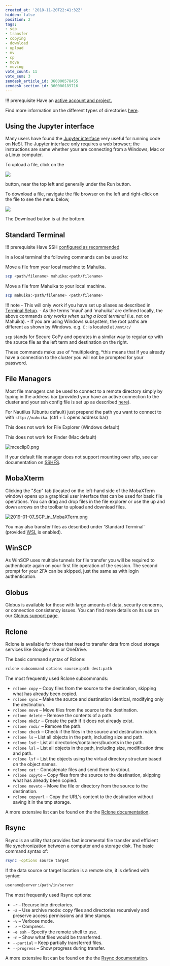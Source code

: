 ```yaml
---
created_at: '2018-11-20T22:41:32Z'
hidden: false
position: 2
tags:
- scp
- transfer
- copying
- download
- upload
- mv
- cp
- move
- moving
vote_count: 11
vote_sum: 3
zendesk_article_id: 360000578455
zendesk_section_id: 360000189716
---
```


!!! prerequisite
    Have an [active account and project.](https://support.nesi.org.nz/hc/en-gb/sections/360000196195-Accounts-Projects)

Find more information on the different types of directories
[here](../../Storage/File_Systems_and_Quotas/NeSI_File_Systems_and_Quotas.md).

## Using the Jupyter interface

Many users have found the [Jupyter interface](../../Scientific_Computing/Interactive_computing_using_Jupyter/Jupyter_on_NeSI.md)
very useful for running code on NeSI. The Jupyter interface only
requires a web browser; the instructions are same whether your are
connecting from a Windows, Mac or a Linux computer.

To upload a file, click on the 

![](../../assets/images/Moving_files_to_and_from_the_cluster.png)

button, near the top left and generally under the Run button.

To download a file, navigate the file browser on the left and
right-click on the file to see the menu below,

![](../../assets/images/Moving_files_to_and_from_the_cluster_0.png)

The Download button is at the bottom.

## Standard Terminal

!!! prerequisite
    Have SSH [configured as recommended](https://support.nesi.org.nz/hc/en-gb/sections/360000189696)

In a local terminal the following commands can be used to:

Move a file from your local machine to Mahuika.

```bash
scp <path/filename> mahuika:<path/filename>
```

Move a file from Mahuika to your local machine.

```bash
scp mahuika:<path/filename> <path/filename>
```

!!! note
    - This will only work if you have set up aliases as described in
      [Terminal Setup](https://support.nesi.org.nz/hc/en-gb/articles/360000625535-Terminal-Setup-MacOS-Linux-).
    - As the terms 'maui' and 'mahuika' are defined locally, the above
      commands *only works when using a local terminal* (i.e. not on Mahuika).
    - If you are using Windows subsystem, the root paths are different
      as shown by Windows. e.g. `C:` is located at `/mnt/c/`

`scp` stands for Secure CoPy and operates in a similar way to regular cp
with the source file as the left term and destination on the right.

These commands make use of *multiplexing, *this means that if you
already have a connection to the cluster you will not be prompted for
your password.

## File Managers 

Most file managers can be used to connect to a remote directory simply
by typing in the address bar (provided your have an active connection to
the cluster and your ssh config file is set up as described
[here](../../Scientific_Computing/Terminal_Setup/Standard_Terminal_Setup.md)).

For Nautilus (Ubuntu default) just prepend the path you want to connect
to with `sftp://mahuika`. (ctrl + L opens address bar)

This does not work for File Explorer (Windows default)

This does not work for Finder (Mac default)

![mceclip0.png](../../assets/images/Moving_files_to_and_from_the_cluster_1.png)

If your default file manager does not support mounting over sftp, see
our documentation
on [SSHFS](../../General/FAQs/Can_I_use_SSHFS_to_mount_the_cluster_filesystem_on_my_local_machine.md).

## MobaXterm

Clicking the "*Scp*" tab (located on the left-hand side of the MobaXTerm
window) opens up a graphical user interface that can be used for basic
file operations. You can drag and drop files in the file explorer or use
the up and down arrows on the toolbar to upload and download files.

![2019-01-07\_SCP\_in\_MobaXTerm.png](../../assets/images/Moving_files_to_and_from_the_cluster_2.png)

You may also transfer files as described under 'Standard Terminal'
(provided
[WSL](../../Scientific_Computing/Terminal_Setup/Windows_Subsystem_for_Linux_WSL.md)
is enabled).

## WinSCP

As WinSCP uses multiple tunnels for file transfer you will be required
to authenticate again on your first file operation of the session. The
second prompt for your 2FA can be skipped, just the same as with login
authentication.

## Globus

Globus is available for those with large amounts of data, security
concerns, or connection consistency issues.
You can find more details on its use on our [Globus support
page](../../Storage/Data_Transfer_Services/Data_Transfer_using_Globus_V5.md).

## Rclone

Rclone is available for those that need to transfer data from cloud
storage services like Google drive or OneDrive.

The basic command syntax of Rclone:

```bash
rclone subcommand options source:path dest:path
```

The most frequently used Rclone subcommands:

- `rclone copy` – Copy files from the source to the destination, skipping what has already been copied.
- `rclone sync` – Make the source and destination identical, modifying only the destination.
- `rclone mov`e – Move files from the source to the destination.
- `rclone delete` – Remove the contents of a path.
- `rclone mkdir` – Create the path if it does not already exist.
- `rclone rmdir` – Remove the path.
- `rclone check` – Check if the files in the source and destination match.
- `rclone ls` – List all objects in the path, including size and path.
- `rclone lsd` – List all directories/containers/buckets in the path.
- `rclone lsl` – List all objects in the path, including size, modification time and path.
- `rclone lsf` – List the objects using the virtual directory structure based on the object names.
- `rclone cat` – Concatenate files and send them to stdout.
- `rclone copyto` – Copy files from the source to the destination, skipping what has already been copied.
- `rclone moveto` – Move the file or directory from the source to the destination.
- `rclone copyurl` – Copy the URL's content to the destination without saving it in the tmp storage.

A more extensive list can be found on the the [Rclone documentation](https://rclone.org/docs).

## Rsync

Rsync is an utility that provides fast incremental file transfer and
efficient file synchronization between a computer and a storage disk.
The basic command syntax of:

```bash
rsync -options source target
```

If the data source or target location is a remote site, it is defined
with syntax:

```txt
userame@server:/path/in/server
```

The most frequently used Rsync options:

- `-r` – Recurse into directories.
- `-a` – Use archive mode: copy files and directories recursively and preserve access permissions and time stamps.
- `-v` – Verbose mode.
- `-z` – Compress.
- `-e ssh` – Specify the remote shell to use.
- `-n` – Show what files would be transferred.
- `--partial` – Keep partially transferred files.
- `--progress` – Show progress during transfer.

A more extensive list can be found on the the [Rsync
documentation](https://download.samba.org/pub/rsync/rsync.1).
